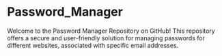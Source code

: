 # Password_Manager
Welcome to the Password Manager Repository on GitHub! This repository offers a secure and user-friendly solution for managing passwords for different websites, associated with specific email addresses.
